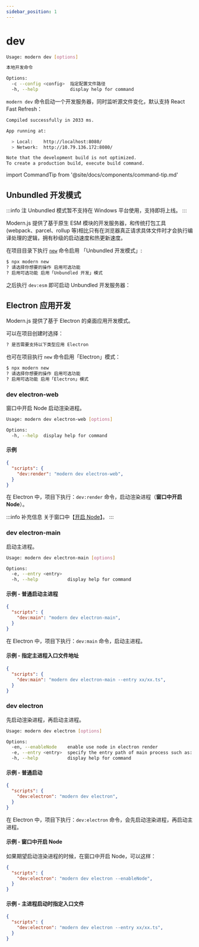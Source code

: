 ```yaml
---
sidebar_position: 1
---
```


# dev

```bash
Usage: modern dev [options]

本地开发命令

Options:
  -c --config <config>  指定配置文件路径
  -h, --help            display help for command
```

`modern dev` 命令启动一个开发服务器，同时监听源文件变化，默认支持 React Fast Refresh：

```bash
Compiled successfully in 2033 ms.

App running at:

  > Local:    http://localhost:8080/
  > Network:  http://10.79.136.172:8080/

Note that the development build is not optimized.
To create a production build, execute build command.

```

import CommandTip from '@site/docs/components/command-tip.md'

<CommandTip />

## Unbundled 开发模式

:::info 注
Unbundled 模式暂不支持在 Windows 平台使用，支持即将上线。
:::

Modern.js 提供了基于原生 ESM 模块的开发服务器，和传统打包工具(webpack、parcel、rollup 等)相比只有在浏览器真正请求具体文件时才会执行编译处理的逻辑，拥有秒级的启动速度和热更新速度。

在项目目录下执行 [`new`](/docs/apis/commands/mwa/new) 命令启用 「Unbundled 开发模式」:

```bash
$ npx modern new
? 请选择你想要的操作 启用可选功能
? 启用可选功能 启用「Unbundled 开发」模式
```

之后执行 `dev:esm` 即可启动 Unbundled 开发服务器：

## Electron 应用开发

Modern.js 提供了基于 Electron 的桌面应用开发模式。

可以在项目创建时选择：

```bash
? 是否需要支持以下类型应用 Electron
```

也可在项目执行 `new` 命令启用「Electron」模式：

```bash
$ npx modern new
? 请选择你想要的操作 启用可选功能
? 启用可选功能 启用「Electron」模式
```

### dev electron-web

窗口中开启 Node 启动渲染进程。

```bash
Usage: modern dev electron-web [options]

Options:
  -h, --help  display help for command
```

#### 示例

```json
{
  "scripts": {
    "dev:render": "modern dev electron-web",
  }
}
```

在 Electron 中，项目下执行：`dev:render` 命令，启动渲染进程（**窗口中开启 Node**）。

:::info 补充信息
关于窗口中【[开启 Node](/docs/guides/features/electron/develop#窗口中开启-node)】。
:::

### dev electron-main

启动主进程。

```bash
Usage: modern dev electron-main [options]

Options:
  -e, --entry <entry>
  -h, --help           display help for command
```

#### 示例 - 普通启动主进程

```json
{
  "scripts": {
    "dev:main": "modern dev electron-main",
  }
}
```

在 Electron 中，项目下执行：`dev:main` 命令，启动主进程。


#### 示例 - 指定主进程入口文件地址


```json
{
  "scripts": {
    "dev:main": "modern dev electron-main --entry xx/xx.ts",
  }
}
```


### dev electron

先启动渲染进程，再启动主进程。

```bash
Usage: modern dev electron [options]

Options:
  -en, --enableNode    enable use node in electron render
  -e, --entry <entry>  specify the entry path of main process such as: xx/xx.ts(js)
  -h, --help           display help for command
```

#### 示例 - 普通启动

```json
{
  "scripts": {
    "dev:electron": "modern dev electron",
  }
}
```

在 Electron 中，项目下执行：`dev:electron` 命令，会先启动渲染进程，再启动主进程。

#### 示例 - 窗口中开启 Node

如果期望启动渲染进程的时候，在窗口中开启 Node，可以这样：

```json
{
  "scripts": {
    "dev:electron": "modern dev electron --enableNode",
  }
}
```

#### 示例 - 主进程启动时指定入口文件

```json
{
  "scripts": {
    "dev:electron": "modern dev electron --entry xx/xx.ts",
  }
}
```

